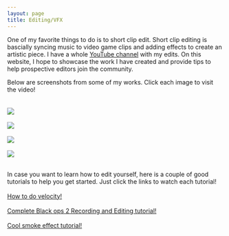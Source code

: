 ```yaml
---
layout: page
title: Editing/VFX
---
```


One of my favorite things to do is to short clip edit. Short clip editing is bascially syncing music to video game clips and adding effects to create an artistic piece. I have a whole <a href = "https://www.youtube.com/channel/UC0vGApkXxaLQNQzw0ZC1SyQ">YouTube channel</a> with my edits. On this website, I hope to showcase the work I have created and provide tips to help prospective editors join the community.

Below are screenshots from some of my works. Click each image to visit the video!
<br />
<br />
<br />
<a href = "https://www.youtube.com/watch?v=CamHLE5Hekw"><img src="https://allaboutpatrick.files.wordpress.com/2018/09/ss1.png?ssl=1&w=450" style = "margin:auto;"/></a>
<br />
<br />
<a href = "https://www.youtube.com/watch?v=7YLRH0UHt5Y"><img src="https://allaboutpatrick.files.wordpress.com/2018/09/ss2.png?ssl=1&w=450" style = "margin:auto;"/></a>
<br />
<br />
<a href = "https://www.youtube.com/watch?v=xiN4HlCoUHs"><img src="https://allaboutpatrick.files.wordpress.com/2018/09/ss3.png?ssl=1&w=450" style = "margin:auto;"/></a>
<br />
<br />
<a href = "https://www.youtube.com/watch?v=qCFmXAY07oY"><img src="https://allaboutpatrick.files.wordpress.com/2018/10/history1.png?w=450" style = "margin:auto;"/></a>

<br />
In case you want to learn how to edit yourself, here is a couple of good tutorials to help you get started. Just click the links to watch each tutorial!
<br />
<br />
<a href = "https://www.youtube.com/watch?v=sqyFfIeSIH0" style = "margin:auto;">How to do velocity!</a>
<br />
<br />
<a href = "https://www.youtube.com/watch?v=qxMh9MGVYhI" style = "margin:auto;">Complete Black ops 2 Recording and Editing tutorial!</a>
<br />
<br />
<a href = "https://www.youtube.com/watch?v=fWQM8U6AsYE" style = "margin:auto;">Cool smoke effect tutorial!</a>

